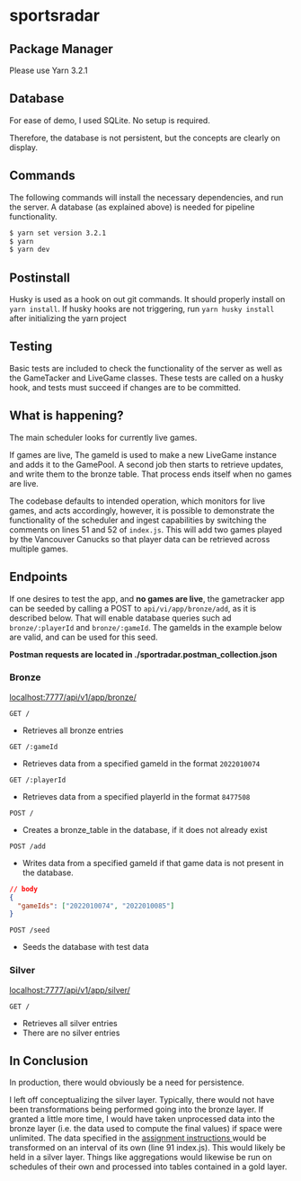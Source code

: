 # sportsradar

## Package Manager

Please use Yarn 3.2.1

## Database

For ease of demo, I used SQLite. No setup is required.

Therefore, the database is not persistent, but the concepts are clearly on display.

## Commands

The following commands will install the necessary dependencies, and run the server.
A database (as explained above) is needed for pipeline functionality.

```bash
$ yarn set version 3.2.1
$ yarn
$ yarn dev
```

## Postinstall

Husky is used as a hook on out git commands. It should properly install on `yarn install`. If husky hooks are not triggering, run `yarn husky install` after initializing the yarn project

## Testing

Basic tests are included to check the functionality of the server as well as the GameTacker and LiveGame classes. These tests are called on a husky hook, and tests must succeed if changes are to be committed.

## What is happening?

The main scheduler looks for currently live games.

If games are live, The gameId is used to make a new LiveGame instance and adds it
to the GamePool. A second job then starts to retrieve updates, and write them to
the bronze table. That process ends itself when no games are live.

The codebase defaults to intended operation, which monitors for live games, and acts
accordingly, however, it is possible to demonstrate the functionality of the
scheduler and ingest capabilities by switching the comments on lines 51 and 52 of `index.js`.
This will add two games played by the Vancouver Canucks so that player data can be retrieved
across multiple games.

## **Endpoints**

If one desires to test the app, and **no games are live**, the gametracker app can be seeded by calling a POST to `api/vi/app/bronze/add`, as it is described below. That will enable database queries such ad `bronze/:playerId` and `bronze/:gameId`. The gameIds in the example below are valid, and can be used for this seed.

**Postman requests are located in ./sportradar.postman_collection.json**

### Bronze

[localhost:7777/api/v1/app/bronze/](localhost:7777/api/v1/app/bronze)

`GET /`

- Retrieves all bronze entries

`GET /:gameId`

- Retrieves data from a specified gameId in the format `2022010074`

`GET /:playerId`

- Retrieves data from a specified playerId in the format `8477508`

`POST /`

- Creates a bronze_table in the database, if it does not already exist

`POST /add`

- Writes data from a specified gameId if that game data is not present in
  the database.

```json
// body
{
  "gameIds": ["2022010074", "2022010085"]
}
```

`POST /seed`

- Seeds the database with test data

### Silver

[localhost:7777/api/v1/app/silver/](localhost:7777/api/v1/app/silver)

`GET /`

- Retrieves all silver entries
- There are no silver entries

## In Conclusion

In production, there would obviously be a need for persistence.

I left off conceptualizing the silver layer. Typically, there would not have been transformations being performed going into the bronze layer. If granted a little more time, I would have taken unprocessed data into the bronze layer (i.e. the data used to compute the final values) if space were unlimited. The data specified in the [assignment instructions ](https://github.com/sportradarus/sportradar-advanced-challenge) would be transformed on an interval of its own (line 91 index.js). This would likely be held in a silver layer. Things like aggregations would likewise be run on schedules of their own and processed into tables contained in a gold layer.
